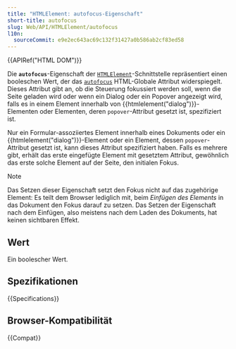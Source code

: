 ```yaml
---
title: "HTMLElement: autofocus-Eigenschaft"
short-title: autofocus
slug: Web/API/HTMLElement/autofocus
l10n:
  sourceCommit: e9e2ec643ac69c132f31427a0b586ab2cf83ed58
---
```


{{APIRef("HTML DOM")}}

Die **`autofocus`**-Eigenschaft der [`HTMLElement`](/de/docs/Web/API/HTMLElement)-Schnittstelle repräsentiert einen booleschen Wert, der das [`autofocus`](/de/docs/Web/HTML/Element/select#autofocus) HTML-Globale Attribut widerspiegelt. Dieses Attribut gibt an, ob die Steuerung fokussiert werden soll, wenn die Seite geladen wird oder wenn ein Dialog oder ein Popover angezeigt wird, falls es in einem Element innerhalb von {{htmlelement("dialog")}}-Elementen oder Elementen, deren `popover`-Attribut gesetzt ist, spezifiziert ist.

Nur ein Formular-assoziiertes Element innerhalb eines Dokuments oder ein {{htmlelement("dialog")}}-Element oder ein Element, dessen `popover`-Attribut gesetzt ist, kann dieses Attribut spezifiziert haben. Falls es mehrere gibt, erhält das erste eingefügte Element mit gesetztem Attribut, gewöhnlich das erste solche Element auf der Seite, den initialen Fokus.

> [!NOTE]
> Das Setzen dieser Eigenschaft setzt den Fokus nicht auf das zugehörige Element: Es teilt dem Browser lediglich mit, beim _Einfügen des Elements_ in das Dokument den Fokus darauf zu setzen. Das Setzen der Eigenschaft nach dem Einfügen, also meistens nach dem Laden des Dokuments, hat keinen sichtbaren Effekt.

## Wert

Ein boolescher Wert.

## Spezifikationen

{{Specifications}}

## Browser-Kompatibilität

{{Compat}}
